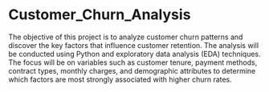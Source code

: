 # Customer_Churn_Analysis

The objective of this project is to analyze customer churn patterns and discover the key factors that influence customer retention. The analysis will be conducted using Python and exploratory data analysis (EDA) techniques. The focus will be on variables such as customer tenure, payment methods, contract types, monthly charges, and demographic attributes to determine which factors are most strongly associated with higher churn rates.


